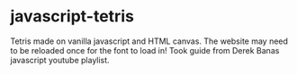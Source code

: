 # javascript-tetris
Tetris made on vanilla javascript and HTML canvas.
The website may need to be reloaded once for the font to load in!
Took guide from Derek Banas javascript youtube playlist. 

